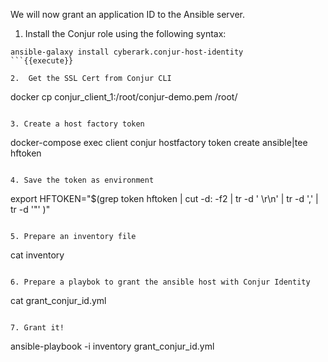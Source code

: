 
We will now grant an application ID to the Ansible server.

1. Install the Conjur role using the following syntax:
```
ansible-galaxy install cyberark.conjur-host-identity
```{{execute}}

2.  Get the SSL Cert from Conjur CLI
```
docker cp conjur_client_1:/root/conjur-demo.pem /root/
```{{execute}}

3. Create a host factory token
```
docker-compose exec client conjur hostfactory token create ansible|tee hftoken
```{{execute}}

4. Save the token as environment 
```
export HFTOKEN="$(grep token hftoken | cut -d: -f2 | tr -d ' \r\n' | tr -d ','  | tr -d '\"' )"
```{{execute}}

5. Prepare an inventory file
```
cat inventory
```{{execute}}

6. Prepare a playbok to grant the ansible host with Conjur Identity 
```
cat grant_conjur_id.yml
```{{execute}}

7. Grant it!
```
ansible-playbook -i inventory grant_conjur_id.yml
```{{execute}}
